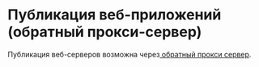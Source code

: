 # Публикация веб-приложений (обратный прокси-сервер)

Публикация веб-серверов возможна через[ обратный прокси сервер](/settings/services/reverse-proxy.md).
